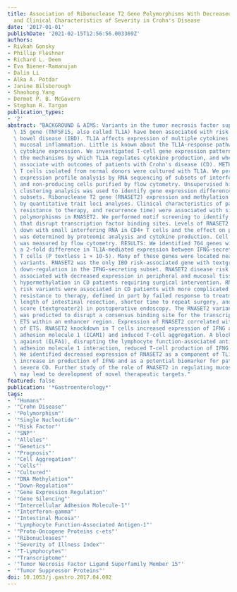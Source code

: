 ```yaml
---
title: Association of Ribonuclease T2 Gene Polymorphisms With Decreased Expression
  and Clinical Characteristics of Severity in Crohn's Disease
date: '2017-01-01'
publishDate: '2021-02-15T12:56:56.003369Z'
authors:
- Rivkah Gonsky
- Phillip Fleshner
- Richard L. Deem
- Eva Biener-Ramanujan
- Dalin Li
- Alka A. Potdar
- Janine Bilsborough
- Shaohong Yang
- Dermot P. B. McGovern
- Stephan R. Targan
publication_types:
- '2'
abstract: "BACKGROUND & AIMS: Variants in the tumor necrosis factor superfamily member\
  \ 15 gene (TNFSF15, also called TL1A) have been associated with risk for inflammatory\
  \ bowel disease (IBD). TL1A affects expression of multiple cytokines to promote\
  \ mucosal inflammation. Little is known about the TL1A-response pathways that regulate\
  \ cytokine expression. We investigated T-cell gene expression patterns to determine\
  \ the mechanisms by which TL1A regulates cytokine production, and whether these\
  \ associate with outcomes of patients with Crohn's disease (CD). METHODS: Peripheral\
  \ T cells isolated from normal donors were cultured with TL1A. We performed gene\
  \ expression profile analysis by RNA sequencing of subsets of interferon gamma (IFNG)-producing\
  \ and non-producing cells purified by flow cytometry. Unsupervised hierarchical\
  \ clustering analysis was used to identify gene expression differences between these\
  \ subsets. Ribonuclease T2 gene (RNASET2) expression and methylation were assessed\
  \ by quantitative trait loci analyses. Clinical characteristics of patients (complications,\
  \ resistance to therapy, and recurrence time) were associated with single nucleotide\
  \ polymorphisms in RNASET2. We performed motif screening to identify polymorphisms\
  \ that disrupt transcription factor binding sites. Levels of RNASET2 were knocked\
  \ down with small interfering RNA in CD4+ T cells and the effect on protein expression\
  \ was determined by proteomic analysis and cytokine production. Cell aggregation\
  \ was measured by flow cytometry. RESULTS: We identified 764 genes with at least\
  \ a 2-fold difference in TL1A-mediated expression between IFNG-secreting and non-secreting\
  \ T cells (P textless 1 × 10-5). Many of these genes were located near IBD susceptibility\
  \ variants. RNASET2 was the only IBD risk-associated gene with textgreater5-fold\
  \ down-regulation in the IFNG-secreting subset. RNASET2 disease risk variants were\
  \ associated with decreased expression in peripheral and mucosal tissues and DNA\
  \ hypermethylation in CD patients requiring surgical intervention. RNASET2 disease\
  \ risk variants were associated in CD patients with more complicated disease or\
  \ resistance to therapy, defined in part by failed response to treatment, increased\
  \ length of intestinal resection, shorter time to repeat surgery, and high Rutgeerts\
  \ score (textgreater2) in postoperative endoscopy. The RNASET2 variant rs2149092\
  \ was predicted to disrupt a consensus binding site for the transcription factor\
  \ ETS within an enhancer region. Expression of RNASET2 correlated with expression\
  \ of ETS. RNASET2 knockdown in T cells increased expression of IFNG and intercellular\
  \ adhesion molecule 1 (ICAM1) and induced T-cell aggregation. A blocking antibody\
  \ against (ILFA1), disrupting the lymphocyte function-associated antigen 1-intercellular\
  \ adhesion molecule 1 interaction, reduced T-cell production of IFNG. CONCLUSIONS:\
  \ We identified decreased expression of RNASET2 as a component of TL1A-mediated\
  \ increase in production of IFNG and as a potential biomarker for patients with\
  \ severe CD. Further study of the role of RNASET2 in regulating mucosal inflammation\
  \ may lead to development of novel therapeutic targets."
featured: false
publication: '*Gastroenterology*'
tags:
- '"Humans"'
- '"Crohn Disease"'
- '"Polymorphism"'
- '"Single Nucleotide"'
- '"Risk Factor"'
- '"SNP"'
- '"Alleles"'
- '"Genetics"'
- '"Prognosis"'
- '"Cell Aggregation"'
- '"Cells"'
- '"Cultured"'
- '"DNA Methylation"'
- '"Down-Regulation"'
- '"Gene Expression Regulation"'
- '"Gene Silencing"'
- '"Intercellular Adhesion Molecule-1"'
- '"Interferon-gamma"'
- '"Intestinal Mucosa"'
- '"Lymphocyte Function-Associated Antigen-1"'
- '"Proto-Oncogene Proteins c-ets"'
- '"Ribonucleases"'
- '"Severity of Illness Index"'
- '"T-Lymphocytes"'
- '"Transcriptome"'
- '"Tumor Necrosis Factor Ligand Superfamily Member 15"'
- '"Tumor Suppressor Proteins"'
doi: 10.1053/j.gastro.2017.04.002
---
```


